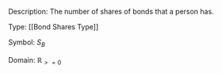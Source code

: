 Description: The number of shares of bonds that a person has.

Type: [[Bond Shares Type]]

Symbol: $S_{B}$

Domain: $\mathbb{R}_{>=0}$

